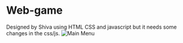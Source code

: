 # Web-game
Designed by Shiva using HTML CSS and javascript but it needs some changes in the css/js.
![Main Menu](https://github.com/Shiva-Bhattarai/Web-game/assets/136439678/2e92957b-1ca7-4740-a1f1-17787236cef4)
